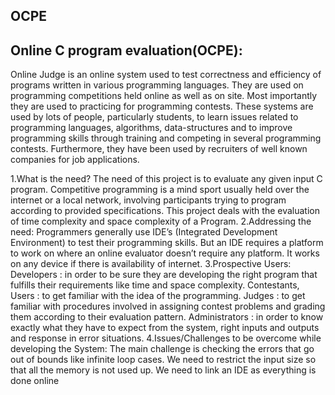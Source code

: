 ## OCPE
## Online C program evaluation(OCPE): 
Online Judge is an online system used to test correctness and efficiency of programs written in various programming languages. They are used on programming competitions held online as well as on site. Most importantly they are used to practicing for programming contests. These systems are used by lots of people, particularly students, to learn issues related to programming languages, algorithms, data-structures and to improve programming skills through training and competing in several programming contests. Furthermore, they have been used by recruiters of well known companies for job applications.

1.What is the need? The need of this project is to evaluate any given input C program. Competitive programming is a mind sport usually held over the internet or a local network, involving participants trying to program according to provided specifications. This project deals with the evaluation of time complexity and space complexity of a Program.
2.Addressing the need: Programmers generally use IDE’s (Integrated Development Environment) to test their programming skills. But an IDE requires a platform to work on where an online evaluator doesn’t require any platform. It works on any device if there is availability of internet.
3.Prospective Users: Developers : in order to be sure they are developing the right program that fulfills their requirements like time and space complexity. Contestants, Users : to get familiar with the idea of the programming. Judges : to get familiar with procedures involved in assigning contest problems and grading them according to their evaluation pattern. Administrators : in order to know exactly what they have to expect from the system, right inputs and outputs and response in error situations.
4.Issues/Challenges to be overcome while developing the System: The main challenge is checking the errors that go out of bounds like infinite loop cases. We need to restrict the input size so that all the memory is not used up. We need to link an IDE as everything is done online
